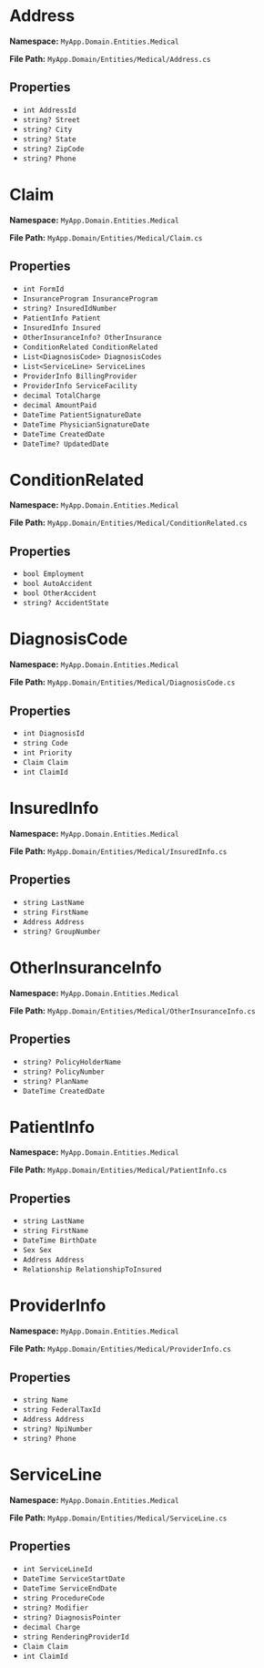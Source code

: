 # Address

**Namespace:** `MyApp.Domain.Entities.Medical`

**File Path:** `MyApp.Domain/Entities/Medical/Address.cs`

## Properties

- `int AddressId`
- `string? Street`
- `string? City`
- `string? State`
- `string? ZipCode`
- `string? Phone`

# Claim

**Namespace:** `MyApp.Domain.Entities.Medical`

**File Path:** `MyApp.Domain/Entities/Medical/Claim.cs`

## Properties

- `int FormId`
- `InsuranceProgram InsuranceProgram`
- `string? InsuredIdNumber`
- `PatientInfo Patient`
- `InsuredInfo Insured`
- `OtherInsuranceInfo? OtherInsurance`
- `ConditionRelated ConditionRelated`
- `List<DiagnosisCode> DiagnosisCodes`
- `List<ServiceLine> ServiceLines`
- `ProviderInfo BillingProvider`
- `ProviderInfo ServiceFacility`
- `decimal TotalCharge`
- `decimal AmountPaid`
- `DateTime PatientSignatureDate`
- `DateTime PhysicianSignatureDate`
- `DateTime CreatedDate`
- `DateTime? UpdatedDate`

# ConditionRelated

**Namespace:** `MyApp.Domain.Entities.Medical`

**File Path:** `MyApp.Domain/Entities/Medical/ConditionRelated.cs`

## Properties

- `bool Employment`
- `bool AutoAccident`
- `bool OtherAccident`
- `string? AccidentState`

# DiagnosisCode

**Namespace:** `MyApp.Domain.Entities.Medical`

**File Path:** `MyApp.Domain/Entities/Medical/DiagnosisCode.cs`

## Properties

- `int DiagnosisId`
- `string Code`
- `int Priority`
- `Claim Claim`
- `int ClaimId`

# InsuredInfo

**Namespace:** `MyApp.Domain.Entities.Medical`

**File Path:** `MyApp.Domain/Entities/Medical/InsuredInfo.cs`

## Properties

- `string LastName`
- `string FirstName`
- `Address Address`
- `string? GroupNumber`

# OtherInsuranceInfo

**Namespace:** `MyApp.Domain.Entities.Medical`

**File Path:** `MyApp.Domain/Entities/Medical/OtherInsuranceInfo.cs`

## Properties

- `string? PolicyHolderName`
- `string? PolicyNumber`
- `string? PlanName`
- `DateTime CreatedDate`

# PatientInfo

**Namespace:** `MyApp.Domain.Entities.Medical`

**File Path:** `MyApp.Domain/Entities/Medical/PatientInfo.cs`

## Properties

- `string LastName`
- `string FirstName`
- `DateTime BirthDate`
- `Sex Sex`
- `Address Address`
- `Relationship RelationshipToInsured`

# ProviderInfo

**Namespace:** `MyApp.Domain.Entities.Medical`

**File Path:** `MyApp.Domain/Entities/Medical/ProviderInfo.cs`

## Properties

- `string Name`
- `string FederalTaxId`
- `Address Address`
- `string? NpiNumber`
- `string? Phone`

# ServiceLine

**Namespace:** `MyApp.Domain.Entities.Medical`

**File Path:** `MyApp.Domain/Entities/Medical/ServiceLine.cs`

## Properties

- `int ServiceLineId`
- `DateTime ServiceStartDate`
- `DateTime ServiceEndDate`
- `string ProcedureCode`
- `string? Modifier`
- `string? DiagnosisPointer`
- `decimal Charge`
- `string RenderingProviderId`
- `Claim Claim`
- `int ClaimId`

